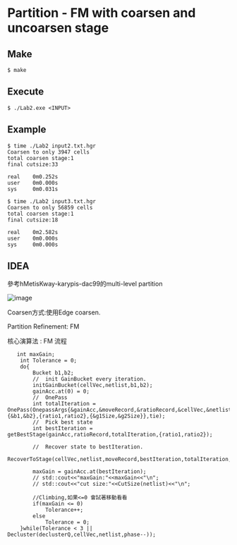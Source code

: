 
# Partition - FM with coarsen and uncoarsen stage      

## Make    

```
$ make 
```
## Execute

```
$ ./Lab2.exe <INPUT>

```



## Example	

```
$ time ./Lab2 input2.txt.hgr
Coarsen to only 3947 cells
total coarsen stage:1
final cutsize:33

real    0m0.252s
user    0m0.000s
sys     0m0.031s

$ time ./Lab2 input3.txt.hgr
Coarsen to only 56859 cells
total coarsen stage:1
final cutsize:18

real    0m2.582s
user    0m0.000s
sys     0m0.000s

```



## IDEA	

參考hMetisKway-karypis-dac99的multi-level partition



![image](https://user-images.githubusercontent.com/52790122/141340024-4eb0442a-152a-4fcc-b5d8-42662d9722a0.png)


Coarsen方式:使用Edge coarsen.

Partition Refinement: FM

核心演算法 : FM 流程

```
   int maxGain;
    int Tolerance = 0;
    do{
        Bucket b1,b2;
        //  init GainBucket every iteration.
        initGainBucket(cellVec,netlist,b1,b2);
        gainAcc.at(0) = 0;
        //  OnePass
        int totalIteration = OnePass(OnepassArgs{&gainAcc,&moveRecord,&ratioRecord,&cellVec,&netlist,{&b1,&b2},{ratio1,ratio2},{&g1Size,&g2Size}},tie);
        //  Pick best state 
        int bestIteration = getBestStage(gainAcc,ratioRecord,totalIteration,{ratio1,ratio2});
        
        //  Recover state to bestIteration.
        RecoverToStage(cellVec,netlist,moveRecord,bestIteration,totalIteration,g1Size,g2Size);

        maxGain = gainAcc.at(bestIteration);
        // std::cout<<"maxGain:"<<maxGain<<"\n";
        // std::cout<<"cut size:"<<CutSize(netlist)<<"\n";

        //Climbing,如果<=0 會試著移動看看  
        if(maxGain <= 0)
            Tolerance++;
        else 
            Tolerance = 0;
    }while(Tolerance < 3 || Decluster(declusterQ,cellVec,netlist,phase--)); 
```





